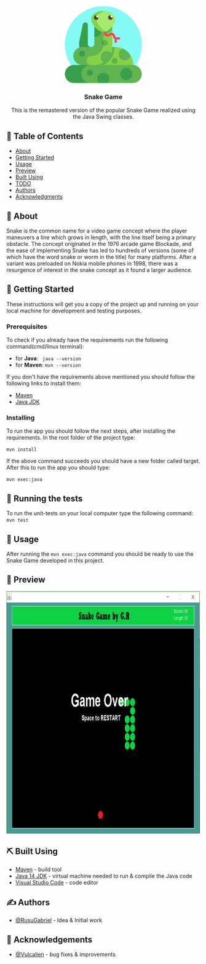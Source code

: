 <p align="center">
  <a href="" rel="noopener">
  <img width=200px height=200px src="src\main\resources\images\anaconda.png" alt="Project logo"></a>
</p>

<h3 align="center">Snake Game</h3>


<p align="center"> This is the remastered version of the popular Snake Game realized using the Java Swing classes.
    <br> 
</p>

## 📝 Table of Contents
- [About](#about)
- [Getting Started](#getting_started)
- [Usage](#usage)
- [Preview](#preview)
- [Built Using](#built_using)
- [TODO](./TODO.md)
- [Authors](#authors)
- [Acknowledgments](#acknowledgement)

## 🧐 About <a name = "about"></a>
Snake is the common name for a video game concept where the player maneuvers a line
which grows in length, with the line itself being a primary obstacle. The concept
originated in the 1976 arcade game Blockade, and the ease of implementing Snake has led
to hundreds of versions (some of which have the word snake or worm in the title) for
many platforms. After a variant was preloaded on Nokia mobile phones in 1998, there was
a resurgence of interest in the snake concept as it found a larger audience.

## 🏁 Getting Started <a name = "getting_started"></a>
These instructions will get you a copy of the project up and running on your local machine for development and testing purposes.

### Prerequisites
To check if you already have the requirements
run the following command(cmd/linux terminal):
- for __Java__: ``` java --version```
- for __Maven__: ``` mvn --version ```

If you don't have the requirements above mentioned you should follow the following links to install them:
- [Maven](https://maven.apache.org/)
- [Java JDK](https://www.oracle.com/java/technologies/javase-jdk14-downloads.html)

### Installing
To run the app you should follow the next steps, after installing the requirements. In the root folder of the project type:

```
mvn install
```

If the above command succeeds you should have a new folder called target. After this to run the app you should type:
```
mvn exec:java
```

## 🔧 Running the tests <a name = "tests"></a>
To run the unit-tests on your local computer type the following command: ```mvn test```

## 🎈 Usage <a name="usage"></a>
After running the ```mvn exec:java``` command you should be ready to use the Snake Game developed in this project.

## 👀 Preview <a name = "preview"></a>
 <img width=900px height=630px src="src\main\resources\images\screenshot.png" alt="Project preview">

## ⛏️ Built Using <a name = "built_using"></a>
- [Maven](https://maven.apache.org/) - build tool
- [Java 14 JDK](https://www.oracle.com/java/technologies/javase-jdk14-downloads.html) - virtual machine needed to run & compile the Java code
- [Visual Studio Code](https://code.visualstudio.com/) - code editor

## ✍️ Authors <a name = "authors"></a>
- [@RusuGabriel](https://github.com/RusuGabriel) - Idea & Initial work

## 🎉 Acknowledgements <a name = "acknowledgement"></a>
- [@Vulcalien](https://github.com/Vulcalien) - bug fixes & improvements
